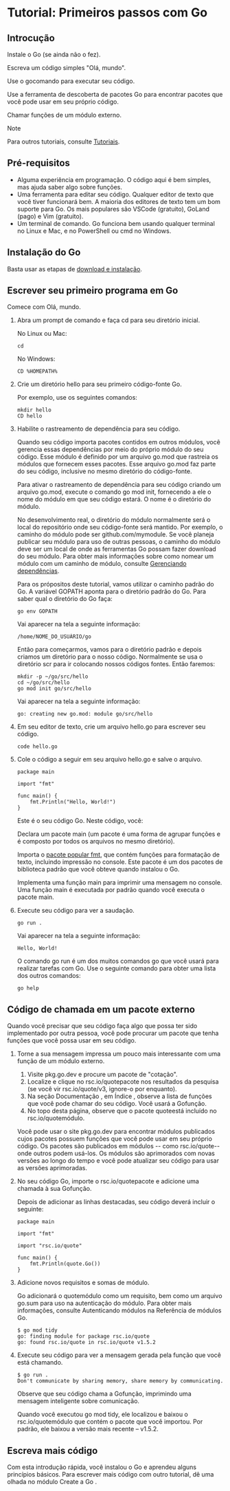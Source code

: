 # Tutorial: Primeiros passos com Go

## Introcução

Instale o Go (se ainda não o fez).

Escreva um código simples "Olá, mundo".

Use o gocomando para executar seu código.

Use a ferramenta de descoberta de pacotes Go para encontrar pacotes que você pode usar em seu próprio código.

Chamar funções de um módulo externo.

>[!NOTE]
>Para outros tutoriais, consulte [Tutoriais](https://go.dev/doc/tutorial/index.html).

## Pré-requisitos

* Alguma experiência em programação. O código aqui é bem simples, mas ajuda saber algo sobre funções.
* Uma ferramenta para editar seu código. Qualquer editor de texto que você tiver funcionará bem. A maioria dos editores de texto tem um bom suporte para Go. Os mais populares são VSCode (gratuito), GoLand (pago) e Vim (gratuito).
* Um terminal de comando. Go funciona bem usando qualquer terminal no Linux e Mac, e no PowerShell ou cmd no Windows.

## Instalação do Go

Basta usar as etapas de [download e instalação](/Aula10-01-Como%20instalar%20e%20começar%20a%20usar%20o%20Go%20no%20Debian%2012.md).

## Escrever seu primeiro programa em Go

Comece com Olá, mundo.

1. Abra um prompt de comando e faça cd para seu diretório inicial.

    No Linux ou Mac:

    ```console
    cd
    ```

    No Windows:

    ```console
    CD %HOMEPATH%
    ```

2. Crie um diretório hello para seu primeiro código-fonte Go.

    Por exemplo, use os seguintes comandos:

    ```console
    mkdir hello
    CD hello
    ```

3. Habilite o rastreamento de dependência para seu código.

    Quando seu código importa pacotes contidos em outros módulos, você gerencia essas dependências por meio do próprio módulo do seu código. Esse módulo é definido por um arquivo go.mod que rastreia os módulos que fornecem esses pacotes. Esse arquivo go.mod faz parte do seu código, inclusive no mesmo diretório do código-fonte.

    Para ativar o rastreamento de dependência para seu código criando um arquivo go.mod, execute o comando go mod init, fornecendo a ele o nome do módulo em que seu código estará. O nome é o diretório do módulo.

    No desenvolvimento real, o diretório do módulo normalmente será o local do repositório onde seu código-fonte será mantido. Por exemplo, o caminho do módulo pode ser github.com/mymodule. Se você planeja publicar seu módulo para uso de outras pessoas, o caminho do módulo deve ser um local de onde as ferramentas Go possam fazer download do seu módulo. Para obter mais informações sobre como nomear um módulo com um caminho de módulo, consulte [Gerenciando dependências](https://go.dev/doc/modules/managing-dependencies#naming_module).

    Para os própositos deste tutorial, vamos utilizar o caminho padrão do Go. A variável GOPATH aponta para o diretório padrão do Go. Para saber qual o diretório do Go faça:

    ```console
    go env GOPATH
    ```

    Vai aparecer na tela a seguinte informação:

    ```console
    /home/NOME_DO_USUÁRIO/go
    ```

    Então para começarmos, vamos para o diretório padrão e depois criamos um diretório para o nosso código. Normalmente se usa o diretório scr para ir colocando nossos códigos fontes. Então faremos:

    ```console
    mkdir -p ~/go/src/hello
    cd ~/go/src/hello
    go mod init go/src/hello
    ```

    Vai aparecer na tela a seguinte informação:

    ```console
    go: creating new go.mod: module go/src/hello
    ```

4. Em seu editor de texto, crie um arquivo hello.go para escrever seu código.
   
   ```console
   code hello.go
   ```

5. Cole o código a seguir em seu arquivo hello.go e salve o arquivo.

    ```console
    package main

    import "fmt"

    func main() {
        fmt.Println("Hello, World!")
    }
    ```

    Este é o seu código Go. Neste código, você:

    Declara um pacote main (um pacote é uma forma de agrupar funções e é composto por todos os arquivos no mesmo diretório).

    Importa o [pacote popular fmt](https://pkg.go.dev/fmt/), que contém funções para formatação de texto, incluindo impressão no console. Este pacote é um dos pacotes de biblioteca padrão que você obteve quando instalou o Go.

    Implementa uma função main para imprimir uma mensagem no console. Uma função main é executada por padrão quando você executa o pacote main.

6. Execute seu código para ver a saudação.

    ```console
    go run .
    ```

    Vai aparecer na tela a seguinte informação:

    ```console
    Hello, World!
    ```

    O comando go run é um dos muitos comandos go que você usará para realizar tarefas com Go. Use o seguinte comando para obter uma lista dos outros comandos:

    ```console
    go help
    ```

## Código de chamada em um pacote externo

Quando você precisar que seu código faça algo que possa ter sido implementado por outra pessoa, você pode procurar um pacote que tenha funções que você possa usar em seu código.

1. Torne a sua mensagem impressa um pouco mais interessante com uma função de um módulo externo.

   1. Visite pkg.go.dev e procure um pacote de "cotação".
   2. Localize e clique no rsc.io/quotepacote nos resultados da pesquisa (se você vir rsc.io/quote/v3, ignore-o por enquanto).
   3. Na seção Documentação , em Índice , observe a lista de funções que você pode chamar do seu código. Você usará a Gofunção.
   4. No topo desta página, observe que o pacote quoteestá incluído no rsc.io/quotemódulo.

    Você pode usar o site pkg.go.dev para encontrar módulos publicados cujos pacotes possuem funções que você pode usar em seu próprio código. Os pacotes são publicados em módulos -- como rsc.io/quote-- onde outros podem usá-los. Os módulos são aprimorados com novas versões ao longo do tempo e você pode atualizar seu código para usar as versões aprimoradas.

2. No seu código Go, importe o rsc.io/quotepacote e adicione uma chamada à sua Gofunção.

    Depois de adicionar as linhas destacadas, seu código deverá incluir o seguinte:

    ```console
    package main

    import "fmt"

    import "rsc.io/quote"

    func main() {
        fmt.Println(quote.Go())
    }
    ```

3. Adicione novos requisitos e somas de módulo.

    Go adicionará o quotemódulo como um requisito, bem como um arquivo go.sum para uso na autenticação do módulo. Para obter mais informações, consulte Autenticando módulos na Referência de módulos Go.

    ```console
    $ go mod tidy
    go: finding module for package rsc.io/quote
    go: found rsc.io/quote in rsc.io/quote v1.5.2
    ```

4. Execute seu código para ver a mensagem gerada pela função que você está chamando.

    ```console
    $ go run .
    Don't communicate by sharing memory, share memory by communicating.
    ```

    Observe que seu código chama a Gofunção, imprimindo uma mensagem inteligente sobre comunicação.

    Quando você executou go mod tidy, ele localizou e baixou o rsc.io/quotemódulo que contém o pacote que você importou. Por padrão, ele baixou a versão mais recente – v1.5.2.

## Escreva mais código

Com esta introdução rápida, você instalou o Go e aprendeu alguns princípios básicos. Para escrever mais código com outro tutorial, dê uma olhada no módulo Create a Go .
